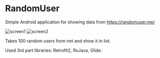 # RandomUser

Simple Android application for showing data from https://randomuser.me/

![screen1](https://user-images.githubusercontent.com/26541602/27862035-f92d45cc-618b-11e7-9978-37506d77eee3.png)
![screen2](https://user-images.githubusercontent.com/26541602/27862038-fd7a1eac-618b-11e7-9fe6-45ba95e1d386.png)

Takes 100 random users from net and show it in list. 

Used 3rd part libraries: Retrofit2, RxJava, Glide.
